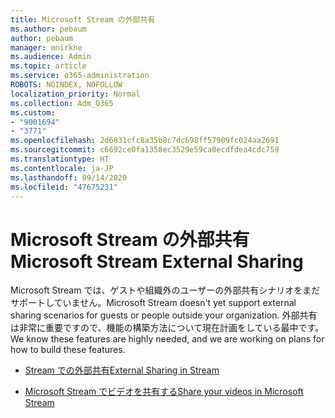 ```yaml
---
title: Microsoft Stream の外部共有
ms.author: pebaum
author: pebaum
manager: mnirkhe
ms.audience: Admin
ms.topic: article
ms.service: o365-administration
ROBOTS: NOINDEX, NOFOLLOW
localization_priority: Normal
ms.collection: Adm_O365
ms.custom:
- "9001694"
- "3771"
ms.openlocfilehash: 2d6831cfc8a35b8c7dc698ff57909fc024aa2691
ms.sourcegitcommit: c6692ce0fa1358ec3529e59ca0ecdfdea4cdc759
ms.translationtype: HT
ms.contentlocale: ja-JP
ms.lasthandoff: 09/14/2020
ms.locfileid: "47675231"
---
```

# <a name="microsoft-stream-external-sharing"></a><span data-ttu-id="f932d-102">Microsoft Stream の外部共有</span><span class="sxs-lookup"><span data-stu-id="f932d-102">Microsoft Stream External Sharing</span></span>

<span data-ttu-id="f932d-103">Microsoft Stream では、ゲストや組織外のユーザーの外部共有シナリオをまだサポートしていません。</span><span class="sxs-lookup"><span data-stu-id="f932d-103">Microsoft Stream doesn't yet support external sharing scenarios for guests or people outside your organization.</span></span> <span data-ttu-id="f932d-104">外部共有は非常に重要ですので、機能の構築方法について現在計画をしている最中です。</span><span class="sxs-lookup"><span data-stu-id="f932d-104">We know these features are highly needed, and we are working on plans for how to build these features.</span></span>

- [<span data-ttu-id="f932d-105">Stream での外部共有</span><span class="sxs-lookup"><span data-stu-id="f932d-105">External Sharing in Stream</span></span>](https://docs.microsoft.com/stream/portal-share-video#external-sharing)

- [<span data-ttu-id="f932d-106">Microsoft Stream でビデオを共有する</span><span class="sxs-lookup"><span data-stu-id="f932d-106">Share your videos in Microsoft Stream</span></span>](https://docs.microsoft.com/stream/portal-share-video)
